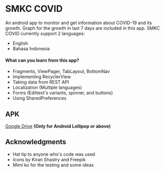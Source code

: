 # SMKC COVID
An android app to monitor and get information about COVID-19 and its growth. Graph for the growth in last 7 days are included in this app. SMKC COVID currently support 2 languages:
* English
* Bahasa Indonesia

#### What can you learn from this app?
  * Fragments, ViewPager, TabLayout, BottomNav
  * Implementing RecyclerView
  * Taking data from REST API
  * Localization (Multiple languages)
  * Forms (Edittext's variants, spinner, and buttons)
  * Using SharedPreferences

## APK

[Google Drive](https://drive.google.com/file/d/1xxbVPXqttWq0aniynJ8Mk7fMoyYgxGOA/view?usp=sharing) **(Only for Android Lollipop or above)**

## Acknowledgments
* Hat tip to anyone who's code was used
* Icons by Kiran Shastry and Freepik
* Mimi ko for the testing and some ideas
